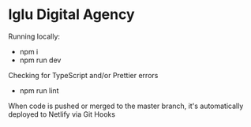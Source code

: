 # Iglu Digital Agency

Running locally:
* npm i
* npm run dev

Checking for TypeScript and/or Prettier errors
* npm run lint

When code is pushed or merged to the master branch, it's automatically deployed to Netlify via Git Hooks
